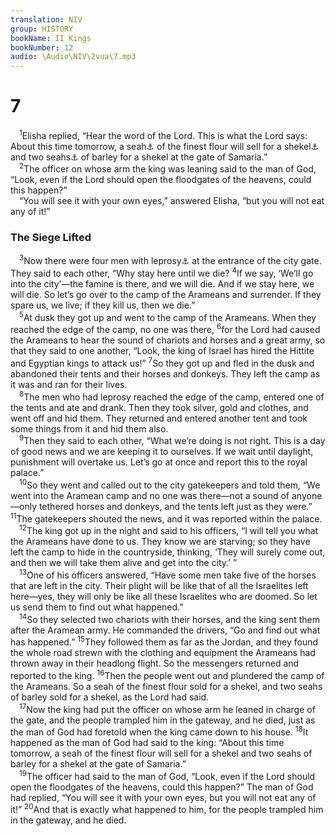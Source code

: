 ```yaml
---
translation: NIV
group: HISTORY
bookName: II Kings 
bookNumber: 12
audio: \Audio\NIV\2vua\7.mp3
---
```


<div class="title"><h1>7</h1></div>
<span class="verse 2vua_7_1"> <sup>1</sup>Elisha replied, “Hear the word of the Lord. This is what the Lord says: About this time tomorrow, a seah<a data-toggle="tooltip" data-placement="bottom" title="That is, probably about 12 pounds or about 5.5 kilograms of flour; also in verses 16 and 18">⚓</a> of the finest flour will sell for a shekel<a data-toggle="tooltip" data-placement="bottom" title="That is, about 2/5 ounce or about 12 grams; also in verses 16 and 18">⚓</a> and two seahs<a data-toggle="tooltip" data-placement="bottom" title="That is, probably about 20 pounds or about 9 kilograms of barley; also in verses 16 and 18">⚓</a> of barley for a shekel at the gate of Samaria.” <br/></span>
<span class="verse 2vua_7_2"> <sup>2</sup>The officer on whose arm the king was leaning said to the man of God, “Look, even if the Lord should open the floodgates of the heavens, could this happen?” <br/> “You will see it with your own eyes,” answered Elisha, “but you will not eat any of it!” <br/></span>
<div class="title"><h3>The Siege Lifted </h3></div>
<span class="verse 2vua_7_3"> <sup>3</sup>Now there were four men with leprosy<a data-toggle="tooltip" data-placement="bottom" title="The Hebrew for leprosy was used for various diseases affecting the skin; also in verse 8.">⚓</a> at the entrance of the city gate. They said to each other, “Why stay here until we die? </span>
<span class="verse 2vua_7_4"><sup>4</sup>If we say, ‘We’ll go into the city’—the famine is there, and we will die. And if we stay here, we will die. So let’s go over to the camp of the Arameans and surrender. If they spare us, we live; if they kill us, then we die.” <br/></span>
<span class="verse 2vua_7_5"> <sup>5</sup>At dusk they got up and went to the camp of the Arameans. When they reached the edge of the camp, no one was there, </span>
<span class="verse 2vua_7_6"><sup>6</sup>for the Lord had caused the Arameans to hear the sound of chariots and horses and a great army, so that they said to one another, “Look, the king of Israel has hired the Hittite and Egyptian kings to attack us!” </span>
<span class="verse 2vua_7_7"><sup>7</sup>So they got up and fled in the dusk and abandoned their tents and their horses and donkeys. They left the camp as it was and ran for their lives. <br/></span>
<span class="verse 2vua_7_8"> <sup>8</sup>The men who had leprosy reached the edge of the camp, entered one of the tents and ate and drank. Then they took silver, gold and clothes, and went off and hid them. They returned and entered another tent and took some things from it and hid them also. <br/></span>
<span class="verse 2vua_7_9"> <sup>9</sup>Then they said to each other, “What we’re doing is not right. This is a day of good news and we are keeping it to ourselves. If we wait until daylight, punishment will overtake us. Let’s go at once and report this to the royal palace.” <br/></span>
<span class="verse 2vua_7_10"> <sup>10</sup>So they went and called out to the city gatekeepers and told them, “We went into the Aramean camp and no one was there—not a sound of anyone—only tethered horses and donkeys, and the tents left just as they were.” </span>
<span class="verse 2vua_7_11"><sup>11</sup>The gatekeepers shouted the news, and it was reported within the palace. <br/></span>
<span class="verse 2vua_7_12"> <sup>12</sup>The king got up in the night and said to his officers, “I will tell you what the Arameans have done to us. They know we are starving; so they have left the camp to hide in the countryside, thinking, ‘They will surely come out, and then we will take them alive and get into the city.’ ” <br/></span>
<span class="verse 2vua_7_13"> <sup>13</sup>One of his officers answered, “Have some men take five of the horses that are left in the city. Their plight will be like that of all the Israelites left here—yes, they will only be like all these Israelites who are doomed. So let us send them to find out what happened.” <br/></span>
<span class="verse 2vua_7_14"> <sup>14</sup>So they selected two chariots with their horses, and the king sent them after the Aramean army. He commanded the drivers, “Go and find out what has happened.” </span>
<span class="verse 2vua_7_15"><sup>15</sup>They followed them as far as the Jordan, and they found the whole road strewn with the clothing and equipment the Arameans had thrown away in their headlong flight. So the messengers returned and reported to the king. </span>
<span class="verse 2vua_7_16"><sup>16</sup>Then the people went out and plundered the camp of the Arameans. So a seah of the finest flour sold for a shekel, and two seahs of barley sold for a shekel, as the Lord had said. <br/></span>
<span class="verse 2vua_7_17"> <sup>17</sup>Now the king had put the officer on whose arm he leaned in charge of the gate, and the people trampled him in the gateway, and he died, just as the man of God had foretold when the king came down to his house. </span>
<span class="verse 2vua_7_18"><sup>18</sup>It happened as the man of God had said to the king: “About this time tomorrow, a seah of the finest flour will sell for a shekel and two seahs of barley for a shekel at the gate of Samaria.” <br/></span>
<span class="verse 2vua_7_19"> <sup>19</sup>The officer had said to the man of God, “Look, even if the Lord should open the floodgates of the heavens, could this happen?” The man of God had replied, “You will see it with your own eyes, but you will not eat any of it!” </span>
<span class="verse 2vua_7_20"><sup>20</sup>And that is exactly what happened to him, for the people trampled him in the gateway, and he died. <br/></span>
